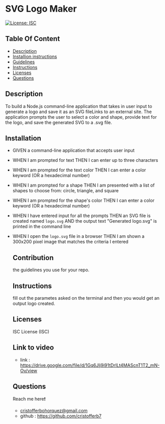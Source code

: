 # SVG Logo Maker
  [![License: ISC](https://img.shields.io/badge/License-ISC-blue.svg)](https://opensource.org/licenses/ISC)  

  ## Table Of Content
  - [Description](#description)
  - [Installion instructions](#installation)
  - [Guidelines](#contribution)
  - [Instructions](#instructions)
  - [Licenses](#licenses)
  - [Questions](#questions)
  
  
  ## Description 
  To build a Node.js command-line application that takes in user input to generate a logo and save it as an SVG fileLinks to an external site. The application prompts the user to select a color and shape, provide text for the logo, and save the generated SVG to a .svg file.

  ## Installation 
  - GIVEN a command-line application that accepts user input
 - WHEN I am prompted for text
 THEN I can enter up to three characters
- WHEN I am prompted for the text color
 THEN I can enter a color keyword (OR a hexadecimal number)
- WHEN I am prompted for a shape
 THEN I am presented with a list of shapes to choose from: circle, triangle, and square
- WHEN I am prompted for the shape's color
 THEN I can enter a color keyword (OR a hexadecimal number)
- WHEN I have entered input for all the prompts
 THEN an SVG file is created named `logo.svg`
AND the output text "Generated logo.svg" is printed in the command line
- WHEN I open the `logo.svg` file in a browser
THEN I am shown a 300x200 pixel image that matches the criteria I entered

  ## Contribution 
  the guidelines you use for your repo.

  ## Instructions
  fill out the parametes asked on the terminal and then you would get an output logo created.

  ## Licenses 
  ISC License (ISC)

  ## Link to video 

  - link : https://drive.google.com/file/d/1Gq6Jlj9i91tDrILt4MAScnT1T2_mN-Ov/view

  ## Questions
  Reach me here❗   
  - cristofferbohorquez@gmail.com
  - github : https://github.com/cristofferb7
